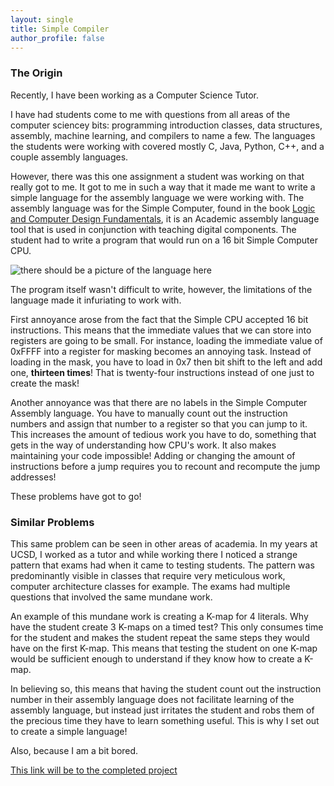 ```yaml
---
layout: single
title: Simple Compiler 
author_profile: false
---
```


### The Origin
Recently, I have been working as a Computer Science Tutor.

I have had students come to me with questions from all areas of the computer sciencey bits: programming introduction classes, data structures, assembly, machine learning, and compilers to name a few.
The languages the students were working with covered mostly C, Java, Python, C++, and a couple assembly languages.

However, there was this one assignment a student was working on that really got to me.
It got to me in such a way that it made me want to write a simple language for the assembly language we were working with.
The assembly language was for the Simple Computer, found in the book [Logic and Computer Design Fundamentals], it is an Academic assembly language tool that is used in conjunction
with teaching digital components. The student had to write a program that would run on a 16 bit Simple Computer CPU. 


![there should be a picture of the language here](../../assets/images/blogs/simple_assembly_language_instructions.PNG)


The program itself wasn't difficult to write, however, the limitations of the language made it infuriating to work with.

First annoyance arose from the fact that the Simple CPU accepted 16 bit instructions.
This means that the immediate values that we can store into registers are going to be small.
For instance, loading the immediate value of 0xFFFF into a register for masking becomes an annoying task. 
Instead of loading in the mask, you have to load in 0x7 then bit shift to the left and add one, **thirteen times**!
That is twenty-four instructions instead of one just to create the mask!

Another annoyance was that there are no labels in the Simple Computer Assembly language.
You have to manually count out the instruction numbers and assign that number to a register so that you can jump to it.
This increases the amount of tedious work you have to do, something that gets in the way of understanding how CPU's work.
It also makes maintaining your code impossible! Adding or changing the amount of instructions before a jump requires you to recount
and recompute the jump addresses!


These problems have got to go!

### Similar Problems
This same problem can be seen in other areas of academia.
In my years at UCSD, I worked as a tutor and while working there I noticed a strange pattern that exams had when it came to testing students.
The pattern was predominantly visible in classes that require very meticulous work, computer architecture classes for example.
The exams had multiple questions that involved the same mundane work.

An example of this mundane work is creating a K-map for 4 literals. 
Why have the student create 3 K-maps on a timed test? This only consumes time for the student and makes the student repeat the same steps they would have on the first K-map.
This means that testing the student on one K-map would be sufficient enough to understand if they know how to create a K-map.

In believing so, this means that having the student count out the instruction number in their assembly language does not facilitate learning of the assembly language, but
instead just irritates the student and robs them of the precious time they have to learn something useful.
This is why I set out to create a simple language! 


Also, because I am a bit bored.


[This link will be to the completed project](#)

[Logic and Computer Design Fundamentals]: https://www.amazon.com/Logic-Computer-Design-Fundamentals-4th/dp/013198926X